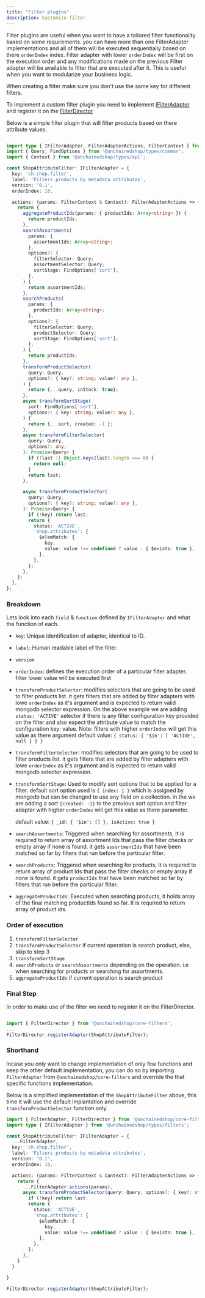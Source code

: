 ```yaml
---
title: "Filter plugins"
description: Customize filter 
---
```

Filter plugins are useful when you want to have a tailored filter functionality based on some requirements. you can have more than one FilterAdapter implementations and all of them will be executed sequentially based on there `orderIndex` index. Filter adapter with lower `orderIndex` will be first on the execution order and any modifications made on the previous Filter adapter will be available to filter that are executed after it. This is useful when you want to modularize your business logic.

When creating a filter make sure you don't use the same key for different filters.

To implement a custom filter plugin you need to implement [IFilterAdapter](https://docs.unchained.shop/types/types/filters.IFilterAdapter.html)
and register it on the [FilterDirector](https://docs.unchained.shop/types/types/filters.IFilterDirector.html)


Below is a simple filter plugin that will filter products based on there attribute values.

```typescript

import type { IFilterAdapter, FilterAdapterActions, FilterContext } from '@unchainedshop/types/filters';
import { Query, FindOptions } from '@unchainedshop/types/common';
import { Context } from '@unchainedshop/types/api';

const ShopAttributeFilter: IFilterAdapter = {
  key: 'ch.shop.filter',
  label: 'Filters products by metadata attributes',
  version: '0.1',
  orderIndex: 10,

  actions: (params: FilterContext & Context): FilterAdapterActions => {
    return {
      aggregateProductIds(params: { productIds: Array<string> }) {
        return productIds;
      },
      searchAssortments(
        params: {
          assortmentIds: Array<string>;
        },
        options?: {
          filterSelector: Query;
          assortmentSelector: Query;
          sortStage: FindOptions['sort'];
        },
      ) {
        return assortmentIds;
      },
      searchProducts(
        params: {
          productIds: Array<string>;
        },
        options?: {
          filterSelector: Query;
          productSelector: Query;
          sortStage: FindOptions['sort'];
        },
      ) {
        return productIds;
      },
      transformProductSelector(
        query: Query,
        options?: { key?: string; value?: any },
      ) {
        return {...query, inStock: true};
      },
      async transformSortStage(
        sort: FindOptions['sort'],
        options?: { key: string; value?: any },
      ) {
        return {...sort, created: -1 };
      },
      async transformFilterSelector(
        query: Query,
        options?: any,
      ): Promise<Query> {
        if (!last || Object.keys(last).length === 0) {
          return null;
        }
        return last;
      },

      async transformProductSelector(
        query: Query,
        options?: { key?: string; value?: any },
      ): Promise<Query> {
        if (!key) return last;
        return {
          status: 'ACTIVE',
          'shop.attributes': {
            $elemMatch: {
              key,
              value: value !== undefined ? value : { $exists: true },
            },
          },
        };
      },
    };
  },
};


```

### Breakdown
Lets look into each `field` & `function` defined by `IFilterAdapter` and what the function of each.
- `key`: Unique identification of adapter, identical to ID.
- `label`: Human readable label of the filter.
- `version`
- `orderIndex`: defines the execution order of a particular filter adapter. filter lower value will be executed first

- `transformProductSelector`: modifies selectors that are going to be used to filter products list. it gets filters that are added by filter adapters with lowe `orderIndex` as it's argument and is expected to return valid mongodb selector expression.
On the above example we are adding `status: 'ACTIVE'` selector if there is any filter configuration key provided on the filter and also expect the attribute value to match the configuration key: value.
Note: filters with higher `orderIndex` will get this value as there argument
  default value: `{ status: { '$in': [ 'ACTIVE', null ] } }`
- `transformFilterSelector`: modifies selectors that are going to be used to filter products list. it gets filters that are added by filter adapters with lowe `orderIndex` as it's argument and is expected to return valid mongodb selector expression.
- `transformSortStage`: Used to modify sort options that to be applied for a filter. default sort option used is `{ index: 1 }` which is assigned by mongodb but can be changed to use any field on a collection.
in the we are adding a sort `{created: -1}` to the previous sort option and filter adapter with higher `orderIndex` will get this value as there parameter.

  default value:  `{ _id: { '$in': [] }, isActive: true }`

- `searchAssortments`: Triggered when searching for assortments, It is required to return array of assortment Ids that pass the filter checks or empty array if none is found. it gets `assortmentIds` that have been matched so far by filters that run before the particular filter.
- `searchProducts`: Triggered when searching for products, It is required to return array of product Ids that pass the filter checks or empty array if none is found. it gets `productIds` that have been matched so far by filters that run before the particular filter.
- `aggregateProductIds`: Executed when searching products, it holds array of the final matching productIds found so far. It is required to return array of product ids.



### Order of execution

1. `transformFilterSelector`
2. `transformProductSelector` if current operation is search product, else, skip to step 3
3. `transformSortStage`
4. `searchProducts` or `searchAssortments` depending on the operation. i.e when searching for products or searching for assortments.
5. `aggregateProductIds` if current operation is search product



### Final Step

In order to make use of the filter we need to register it on the FilterDirector.


```typescript

import { FilterDirector } from '@unchainedshop/core-filters';
...
FilterDirector.registerAdapter(ShopAttributeFilter);

```


### Shorthand

Incase you only want to change implementation of only few functions and keep the other default implementation, you can do so by importing `FilterAdapter` from `@unchainedshop/core-filters` and override the that specific functions implementation. 

Below is a simplified implementation of the `ShopAttributeFilter` above, this time it will use the default implantation and override `transformProductSelector` function only.

```typescript
import { FilterAdapter, FilterDirector } from '@unchainedshop/core-filters';
import type { IFilterAdapter } from '@unchainedshop/types/filters';

const ShopAttributeFilter: IFilterAdapter = {
  ...FilterAdapter,
  key: 'ch.shop.filter',
  label: 'Filters products by metadata attributes',
  version: '0.1',
  orderIndex: 10,

  actions: (params: FilterContext & Context): FilterAdapterActions => {
    return {
      ...FilterAdapter.actions(params),
      async transformProductSelector(query: Query, options?: { key?: string; value?: any }): Promise<Query> {
        if (!key) return last;
        return {
          status: 'ACTIVE',
          'shop.attributes': {
            $elemMatch: {
              key,
              value: value !== undefined ? value : { $exists: true },
            },
          },
        };
      },
    }
  }

}

FilterDirector.registerAdapter(ShopAttributeFilter);

```

